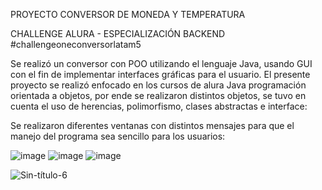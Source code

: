 PROYECTO CONVERSOR DE MONEDA Y TEMPERATURA

CHALLENGE ALURA - ESPECIALIZACIÓN BACKEND
#challengeoneconversorlatam5

Se realizó un conversor con POO utilizando el lenguaje Java, usando GUI con el fin de implementar interfaces gráficas para el usuario.
El presente proyecto se realizó enfocado en los cursos de alura Java programación orientada a objetos, por ende se realizaron distintos objetos, 
se tuvo en cuenta el uso de herencias, polimorfismo, clases abstractas e interface:

Se realizaron diferentes ventanas con distintos mensajes para que el manejo del programa sea sencillo para los usuarios:

![image](https://github.com/KerenGuzman/proyectoConversor/assets/91639005/5cb4e745-1725-4176-9f9c-f9ea65f14226)
![image](https://github.com/KerenGuzman/proyectoConversor/assets/91639005/2bc12075-cf72-4c27-87ab-3b66d9c34885)
![image](https://github.com/KerenGuzman/proyectoConversor/assets/91639005/66770059-f59d-44a9-8360-09a1d38bcb56)


![Sin-título-6](https://github.com/KerenGuzman/proyectoConversor/assets/91639005/ddc56dc8-4908-4045-8e51-2755ead27263)

